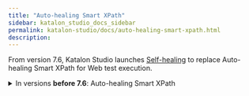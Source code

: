 ```yaml
---
title: "Auto-healing Smart XPath" 
sidebar: katalon_studio_docs_sidebar
permalink: katalon-studio/docs/auto-healing-smart-xpath.html
description:
---
```


From version 7.6, Katalon Studio launches [Self-healing](https://docs.katalon.com/katalon-studio/docs/self-healing.html) to replace Auto-healing Smart XPath for Web test execution.

<details><summary>In versions <strong>before 7.6</strong>: Auto-healing Smart XPath</summary>

### Installing the plugin

> [Install the plugin here](https://store.katalon.com/product/5/Auto-healing-Smart-XPath)

After successfully installing th plugin, go to Katalon Studio and [Reload plugins](https://docs.katalon.com/katalon-store/docs/user/access-store-in-KS.html#reload-plugins).

### Prepare the XPath configuration
To start using this plugin, please first make sure that Smart XPath is enabled.

![](https://github.com/katalon-studio/docs-images/raw/master/katalon-studio/docs/auto-healing-smart-xpath/xpath_03.png)  
      
Go to **Project Settings** > **Test Design** > **Web Locators** > choose the **XPath** option.
![](https://github.com/katalon-studio/docs-images/raw/master/katalon-studio/docs/auto-healing-smart-xpath/xpath_01.png)  

The list contains XPath generator providers which generate the corresponding XPath values for Katalon Studio test objects. Most XPath generator providers are inherited from Selenium except for Neighbor XPath, a unique XPath generator researched and developed by Katalon team.

Drag and drop to change Xpath priority.

### Create test objects by Recording/Spying

Once test objects in test cases are created by Recording or Spying feature in Katalon Studio, a set of XPath values will be generated respectively to the XPath generator provider list. The first values in the lists are the default XPath values of the test objects.

![](https://github.com/katalon-studio/docs-images/raw/master/katalon-studio/docs/auto-healing-smart-xpath/xpath-update-1.png)  

### Execute test cases with Auto Healing, supported by Smart XPath

During execution, if a test object is failed to detect by its default XPath value, the other XPath options in the list will be automatically applied; and the first successful value will be used. The execution will continue as if no failed detection has happened. This will help significantly save time updating test cases, especially when the test cases are executed in batch overnight.

![](https://github.com/katalon-studio/docs-images/raw/master/katalon-studio/docs/auto-healing-smart-xpath/xpath-update-2.png)

![](https://github.com/katalon-studio/docs-images/raw/master/katalon-studio/docs/auto-healing-smart-xpath/xpath-update-3.png) 

### Update to the new stable XPath values

After execution, the proposed XPath values can be updated to the test objects via the **Smart Xpath** -> **Xpath Auto-healing logs**.

![](https://github.com/katalon-studio/docs-images/raw/master/katalon-studio/docs/auto-healing-smart-xpath/xpath-update-4.png)

Check the **Approve** button and click OK to update the value (or click on **Approve all** if you want to update all the values). Close the object and refresh the Object Repository to see XPath values updated after approval

![](https://github.com/katalon-studio/docs-images/raw/master/katalon-studio/docs/auto-healing-smart-xpath/xpath-update-5.png)

</details>
